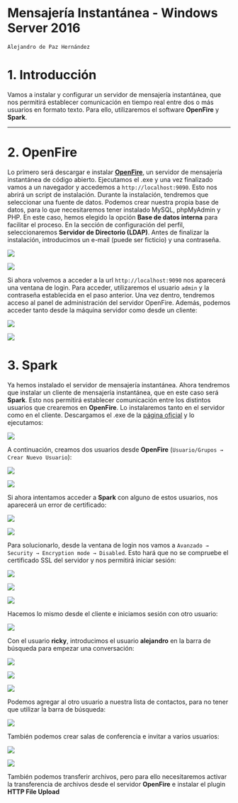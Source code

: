 # Mensajería Instantánea - Windows Server 2016

```
Alejandro de Paz Hernández
```

# 1. Introducción

Vamos a instalar y configurar un servidor de mensajería instantánea, que nos permitirá establecer comunicación en tiempo real entre dos o más usuarios en formato texto. Para ello, utilizaremos el software **OpenFire** y **Spark**.

---

# 2. OpenFire

Lo primero será descargar e instalar **[OpenFire](https://www.igniterealtime.org/downloads/)**, un servidor de mensajería instantánea de código abierto. Ejecutamos el .exe y una vez finalizado vamos a un navegador y accedemos a `http://localhost:9090`. Esto nos abrirá un script de instalación. Durante la instalación, tendremos que seleccionar una fuente de datos. Podemos crear nuestra propia base de datos, para lo que necesitaremos tener instalado MySQL, phpMyAdmin y PHP. En este caso, hemos elegido la opción **Base de datos interna** para facilitar el proceso. En la sección de configuración del perfil, seleccionaremos **Servidor de Directorio (LDAP)**. Antes de finalizar la instalación, introducimos un e-mail (puede ser ficticio) y una contraseña.

![](img/2.png)

![](img/3.png)

Si ahora volvemos a acceder a la url `http://localhost:9090` nos aparecerá una ventana de login. Para acceder, utilizaremos el usuario `admin` y la contraseña establecida en el paso anterior. Una vez dentro, tendremos acceso al panel de administración del servidor OpenFire. Además, podemos acceder tanto desde la máquina servidor como desde un cliente:

![](img/5.png)

![](img/6.png)


# 3. Spark

Ya hemos instalado el servidor de mensajería instantánea. Ahora tendremos que instalar un cliente de mensajería instantánea, que en este caso será **Spark**. Esto nos permitirá establecer comunicación entre los distintos usuarios que crearemos en **OpenFire**. Lo instalaremos tanto en el servidor como en el cliente. Descargamos el .exe de la [página oficial](https://www.igniterealtime.org/downloads/) y lo ejecutamos:

![](img/11.png)

A continuación, creamos dos usuarios desde **OpenFire** (`Usuario/Grupos → Crear Nuevo Usuario`):

![](img/8.png)

![](img/9.png)

Si ahora intentamos acceder a **Spark** con alguno de estos usuarios, nos aparecerá un error de certificado:

![](img/11.png)

![](img/12.png)

Para solucionarlo, desde la ventana de login nos vamos a `Avanzado → Security → Encryption mode → Disabled`. Esto hará que no se compruebe el certificado SSL del servidor y nos permitirá iniciar sesión:

![](img/13.png)

![](img/14.png)

![](img/15.png)

Hacemos lo mismo desde el cliente e iniciamos sesión con otro usuario:

![](img/16.png)

Con el usuario **ricky**, introducimos el usuario **alejandro** en la barra de búsqueda para empezar una conversación:

![](img/17.png)

![](img/18.png)

![](img/19.png)

Podemos agregar al otro usuario a nuestra lista de contactos, para no tener que utilizar la barra de búsqueda:

![](img/22.png)

También podemos crear salas de conferencia e invitar a varios usuarios:

![](img/20.png)

![](img/23.png)

También podemos transferir archivos, pero para ello necesitaremos activar la transferencia de archivos desde el servidor **OpenFire** e instalar el plugin **HTTP File Upload**
